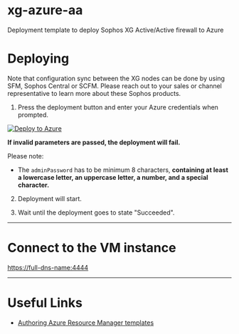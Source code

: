 # xg-azure-aa
Deployment template to deploy Sophos XG Active/Active firewall to Azure

Deploying
=========

Note that configuration sync between the XG nodes can be done by using SFM, Sophos Central or SCFM. 
Please reach out to your sales or channel representative to learn more about these Sophos products.

1) Press the deployment button and enter your Azure credentials when prompted.

[![Deploy to Azure](https://azuredeploy.net/deploybutton.png)](https://portal.azure.com/#create/Microsoft.Template/uri/https%3A%2F%2Fraw.githubusercontent.com%2Fiaasteamtemplates%2Fxg-azure-aa%2Feapv18%2Fha.json)

**If invalid parameters are passed, the deployment will fail.**

Please note:
* The `adminPassword` has to be minimum 8 characters, **containing at least a lowercase letter, an uppercase letter, a number, and a special character.**

2) Deployment will start.

3) Wait until the deployment goes to state "Succeeded".

***

Connect to the VM instance
==========================

[https://full-dns-name:4444](https://full-dns-name:4444)

***

Useful Links
============

* [Authoring Azure Resource Manager templates](https://azure.microsoft.com/en-us/documentation/articles/resource-group-authoring-templates/)
